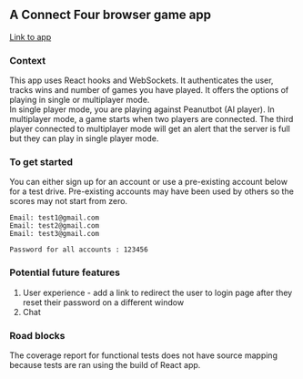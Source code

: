 ## A Connect Four browser game app

[Link to app](https://peanutz-connect-four.herokuapp.com/)

### Context

This app uses React hooks and WebSockets. It authenticates the user, tracks wins and number of games you have played. It offers the options of playing in single or multiplayer mode.  
In single player mode, you are playing against Peanutbot (AI player). In multiplayer mode, a game starts when two players are connected. The third player connected to multiplayer mode will get an alert that the server is full but they can play in single player mode.

### To get started

You can either sign up for an account or use a pre-existing account below for a test drive. Pre-existing accounts may have been used by others so the scores may not start from zero.

```
Email: test1@gmail.com
Email: test2@gmail.com
Email: test3@gmail.com

Password for all accounts : 123456
```

### Potential future features

1. User experience - add a link to redirect the user to login page after they reset their password on a different window
2. Chat

### Road blocks

The coverage report for functional tests does not have source mapping because tests are ran using the build of React app.
